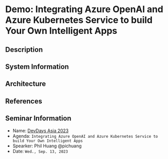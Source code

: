 # Demo: Integrating Azure OpenAI and Azure Kubernetes Service to build Your Own Intelligent Apps

## Description

## System Information

## Architecture

## References

## Seminar Information

- Name: [DevDays Asia 2023](https://www.digitimes.com.tw/seminar/DevDaysAsia2023/en/agenda.html)
- Agenda: `Integrating Azure OpenAI and Azure Kubernetes Service to build Your Own Intelligent Apps`
- Spearker: Phil Huang @pichuang
- Date: `Wed., Sep. 13, 2023`

[1]: https://www.digitimes.com.tw/seminar/DevDaysAsia2023/en/agenda.html